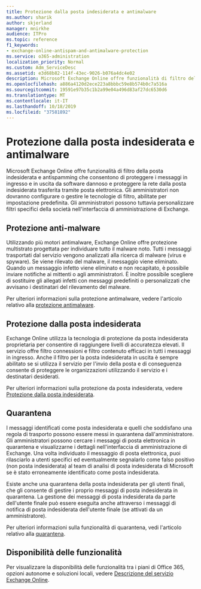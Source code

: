 ```yaml
---
title: Protezione dalla posta indesiderata e antimalware
ms.author: sharik
author: skjerland
manager: mnirkhe
audience: ITPro
ms.topic: reference
f1_keywords:
- exchange-online-antispam-and-antimalware-protection
ms.service: o365-administration
localization_priority: Normal
ms.custom: Adm_ServiceDesc
ms.assetid: e3d68b82-114f-43ec-9026-b076a4dc4e02
description: Microsoft Exchange Online offre funzionalità di filtro della posta indesiderata e antispamming che consentono di proteggere i messaggi in ingresso e in uscita da software dannoso e proteggere la rete dalla posta indesiderata trasferita tramite posta elettronica. Gli amministratori non dovranno configurare o gestire le tecnologie di filtro, abilitate per impostazione predefinita. Gli amministratori possono tuttavia personalizzare filtri specifici della società nell'interfaccia di amministrazione di Exchange.
ms.openlocfilehash: a886a4120d2ece223a8bbbc59e8b574b0c7a516a
ms.sourcegitcommit: 19591e97b35c1b2a99e04a496d83af27dc6530d6
ms.translationtype: MT
ms.contentlocale: it-IT
ms.lasthandoff: 10/18/2019
ms.locfileid: "37581892"
---
```

# <a name="anti-spam-and-anti-malware-protection"></a>Protezione dalla posta indesiderata e antimalware

Microsoft Exchange Online offre funzionalità di filtro della posta indesiderata e antispamming che consentono di proteggere i messaggi in ingresso e in uscita da software dannoso e proteggere la rete dalla posta indesiderata trasferita tramite posta elettronica. Gli amministratori non dovranno configurare o gestire le tecnologie di filtro, abilitate per impostazione predefinita. Gli amministratori possono tuttavia personalizzare filtri specifici della società nell'interfaccia di amministrazione di Exchange.
  
## <a name="anti-malware-protection"></a>Protezione anti-malware

Utilizzando più motori antimalware, Exchange Online offre protezione multistrato progettata per individuare tutto il malware noto. Tutti i messaggi trasportati dal servizio vengono analizzati alla ricerca di malware (virus e spyware). Se viene rilevato del malware, il messaggio viene eliminato. Quando un messaggio infetto viene eliminato e non recapitato, è possibile inviare notifiche ai mittenti o agli amministratori. È inoltre possibile scegliere di sostituire gli allegati infetti con messaggi predefiniti o personalizzati che avvisano i destinatari del rilevamento del malware.
  
Per ulteriori informazioni sulla protezione antimalware, vedere l'articolo relativo alla [protezione antimalware](https://go.microsoft.com/fwlink/p/?LinkId=271753).
  
## <a name="anti-spam-protection"></a>Protezione dalla posta indesiderata

Exchange Online utilizza la tecnologia di protezione da posta indesiderata proprietaria per consentire di raggiungere livelli di accuratezza elevati. Il servizio offre filtro connessioni e filtro contenuto efficaci in tutti i messaggi in ingresso. Anche il filtro per la posta indesiderata in uscita è sempre abilitato se si utilizza il servizio per l'invio della posta e di conseguenza consente di proteggere le organizzazioni utilizzando il servizio e i destinatari desiderati.
  
Per ulteriori informazioni sulla protezione da posta indesiderata, vedere [Protezione dalla posta indesiderata](https://support.office.com/en-us/article/Office-365-Email-Anti-Spam-Protection-6a601501-a6a8-4559-b2e7-56b59c96a586?ui=en-US&amp;rs=en-US&amp;ad=US).
  
## <a name="quarantine"></a>Quarantena

I messaggi identificati come posta indesiderata e quelli che soddisfano una regola di trasporto possono essere messi in quarantena dall'amministratore. Gli amministratori possono cercare i messaggi di posta elettronica in quarantena e visualizzarne i dettagli nell'interfaccia di amministrazione di Exchange. Una volta individuato il messaggio di posta elettronica, puoi rilasciarlo a utenti specifici ed eventualmente segnalarlo come falso positivo (non posta indesiderata) al team di analisi di posta indesiderata di Microsoft se è stato erroneamente identificato come posta indesiderata.
  
Esiste anche una quarantena della posta indesiderata per gli utenti finali, che gli consente di gestire i proprio messaggi di posta indesiderata in quarantena. La gestione dei messaggi di posta indesiderata da parte dell'utente finale può essere eseguita anche attraverso i messaggi di notifica di posta indesiderata dell'utente finale (se attivati da un amministratore).
  
Per ulteriori informazioni sulla funzionalità di quarantena, vedi l'articolo relativo alla [quarantena](https://go.microsoft.com/fwlink/p/?LinkId=271755).
  
## <a name="feature-availability"></a>Disponibilità delle funzionalità

Per visualizzare la disponibilità delle funzionalità tra i piani di Office 365, opzioni autonome e soluzioni locali, vedere [Descrizione del servizio Exchange Online](exchange-online-service-description.md).
  

